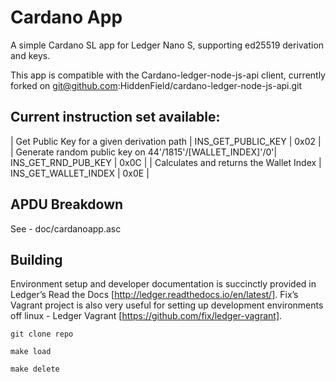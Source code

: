 # Cardano App

A simple Cardano SL app for Ledger Nano S, supporting ed25519 derivation and keys.

This app is compatible with the Cardano-ledger-node-js-api client, currently forked on git@github.com:HiddenField/cardano-ledger-node-js-api.git

## Current instruction set available:


| Get Public Key for a given derivation path | INS_GET_PUBLIC_KEY | 0x02 |
| Generate random public key on 44'/1815'/[WALLET_INDEX]'/0'| INS_GET_RND_PUB_KEY | 0x0C |
| Calculates and returns the Wallet Index | INS_GET_WALLET_INDEX | 0x0E |

## APDU Breakdown

See - doc/cardanoapp.asc

## Building

Environment setup and developer documentation is succinctly provided in Ledger’s Read the Docs [http://ledger.readthedocs.io/en/latest/].
Fix’s Vagrant project is also very useful for setting up development environments off linux - Ledger Vagrant [https://github.com/fix/ledger-vagrant].

```
git clone repo

make load

make delete
```
